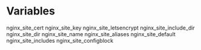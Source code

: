 # Variables

nginx_site_cert
nginx_site_key
nginx_site_letsencrypt
nginx_site_include_dir
nginx_site_dir
nginx_site_name
nginx_site_aliases
nginx_site_default
nginx_site_includes
nginx_site_configblock
